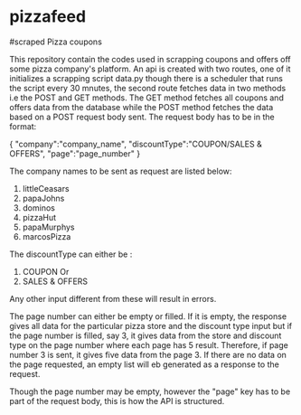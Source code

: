 # pizzafeed
#scraped Pizza coupons

This repository contain the codes used in scrapping coupons and offers off some pizza company's platform.
An api is created with two routes, one of it initializes a scrapping script data.py though there is a scheduler that runs the script every 30 mnutes, the second route fetches data in two methods i.e the POST and GET methods. The GET method fetches all coupons and offers data from the database while the POST method fetches the data based on a POST request body sent. The request body has to be in the format:

{
	"company":"company_name",
	"discountType":"COUPON/SALES & OFFERS",
	"page":"page_number"
}

The company names to be sent as request are listed below:

1. littleCeasars
2. papaJohns
3. dominos
4. pizzaHut
5. papaMurphys
6. marcosPizza

The discountType can either be :
1. COUPON
Or
2. SALES & OFFERS

Any other input different from these will result in errors.

The page number can either be empty or filled. If it is empty, the response gives all data for the particular pizza store and the discount type input but if the page number is filled, say 3, it gives data from the store and discount type on the page number where each page has 5 result. Therefore, if page number 3 is sent, it gives five data from the page 3. If there are no data on the page requested, an empty list will eb generated as a response to the request.

Though the page number may be empty, however the "page" key has to be part of the request body, this is how the API is structured.



